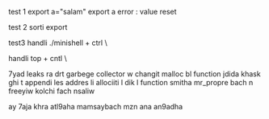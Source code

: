 test 1
export a="salam"
export a
error : value reset


test 2
sorti export

test3
handli ./minishell + ctrl \

handli top + cntl \

7yad leaks ra drt garbege collector w changit malloc bl function jdida khask ghi t appendi les addres li allociiti l dik l function smitha mr_propre bach n freeyiw kolchi fach nsaliw

ay 7aja khra atl9aha mamsaybach mzn ana an9adha
